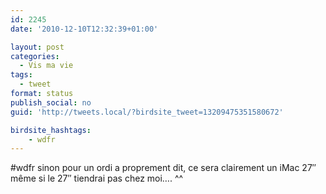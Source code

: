 ```yaml
---
id: 2245
date: '2010-12-10T12:32:39+01:00'

layout: post
categories:
  - Vis ma vie
tags:
  - tweet
format: status
publish_social: no
guid: 'http://tweets.local/?birdsite_tweet=13209475351580672'

birdsite_hashtags:
    - wdfr
---
```


\#wdfr sinon pour un ordi a proprement dit, ce sera clairement un iMac 27″ même si le 27″ tiendrai pas chez moi…. ^^